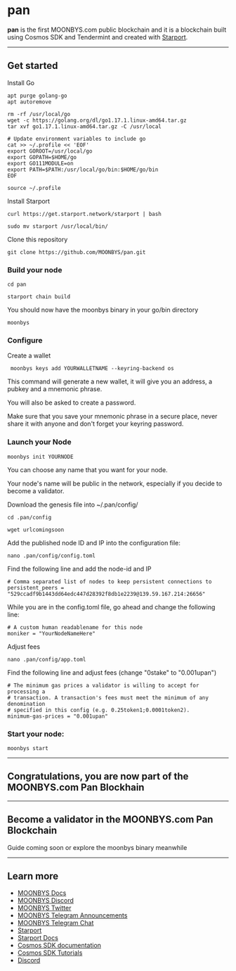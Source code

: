# pan

**pan** is the first MOONBYS.com public blockchain and it is a blockchain built using Cosmos SDK and Tendermint and created with [Starport](https://github.com/tendermint/starport).

***

## Get started

Install Go

```
apt purge golang-go
apt autoremove

rm -rf /usr/local/go
wget -c https://golang.org/dl/go1.17.1.linux-amd64.tar.gz
tar xvf go1.17.1.linux-amd64.tar.gz -C /usr/local

# Update environment variables to include go
cat >> ~/.profile << 'EOF'
export GOROOT=/usr/local/go
export GOPATH=$HOME/go
export GO111MODULE=on
export PATH=$PATH:/usr/local/go/bin:$HOME/go/bin
EOF

source ~/.profile
```

Install Starport

```
curl https://get.starport.network/starport | bash
```

```
sudo mv starport /usr/local/bin/
```

Clone this repository

```
git clone https://github.com/MOONBYS/pan.git
```

### Build your node

```
cd pan
```
```
starport chain build
```
You should now have the moonbys binary in your go/bin directory

```
moonbys
```

### Configure

Create a wallet

```
 moonbys keys add YOURWALLETNAME --keyring-backend os
```

This command will generate a new wallet, it will give you an address, a pubkey and a mnemonic phrase.

You will also be asked to create a password.

Make sure that you save your mnemonic phrase in a secure place, never share it with anyone and don't forget your keyring password.

### Launch your Node

```
moonbys init YOURNODE
```

You can choose any name that you want for your node. 

Your node's name will be public in the network, especially if you decide to become a validator. 

Download the genesis file into ~/.pan/config/

```
cd .pan/config
```
```
wget urlcomingsoon
```

Add the published node ID and IP into the configuration file:

```
nano .pan/config/config.toml
```
Find the following line and add the node-id and IP

```
# Comma separated list of nodes to keep persistent connections to
persistent_peers = "529ccadf9b1443dd64edc447d28392f8db1e2239@139.59.167.214:26656"
```

While you are in the config.toml file, go ahead and change the following line:

```
# A custom human readablename for this node
moniker = "YourNodeNameHere"
```
Adjust fees

```
nano .pan/config/app.toml
```

Find the following line and adjust fees (change "0stake" to "0.001upan")

```
# The minimum gas prices a validator is willing to accept for processing a
# transaction. A transaction's fees must meet the minimum of any denomination
# specified in this config (e.g. 0.25token1;0.0001token2).
minimum-gas-prices = "0.001upan"
```

### Start your node:

```
moonbys start
```

***

## Congratulations, you are now part of the MOONBYS.com Pan Blockhain

***

## Become a validator in the MOONBYS.com Pan Blockchain

Guide coming soon or explore the moonbys binary meanwhile

***

## Learn more

- [MOONBYS Docs](https://docs.moonbys.com/)
- [MOONBYS Discord](https://discord.gg/yr5vqypJK2)
- [MOONBYS Twitter](https://twitter.com/moonbys_)
- [MOONBYS Telegram Announcements](t.me/moonbys)
- [MOONBYS Telegram Chat](t.me/moonbys_chat)
- [Starport](https://github.com/tendermint/starport)
- [Starport Docs](https://docs.starport.network)
- [Cosmos SDK documentation](https://docs.cosmos.network)
- [Cosmos SDK Tutorials](https://tutorials.cosmos.network)
- [Discord](https://discord.gg/cosmosnetwork)
